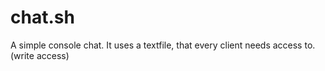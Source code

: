 # chat.sh
A simple console chat. It uses a textfile, that every client needs access to. (write access)
